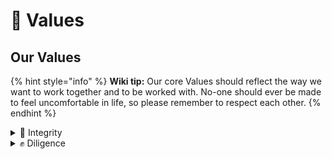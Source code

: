 # 💖 Values

## Our Values

{% hint style="info" %}
**Wiki tip:** Our core Values should reflect the way we want to work together and to be worked with. No-one should ever be made to feel uncomfortable in life, so please remember to respect each other.
{% endhint %}

<details>

<summary>🚀 Integrity</summary>

1. Respect the rights, Differences and digity of those you interact with.
2. Honest and integrity in dealing with everyone at all times.
3. Be Accountable for actions taken and the result of said actions.

</details>

<details>

<summary>✊ Diligence</summary>

1. Allways take care with tasks to ensure they are completed to the best of your ability.
2. Workhard in tasks but take regular breaks and down overwork. (Work smart & Hard)
3. Ensure you have checked all available resources easily accesible, (google, reference docs).

</details>
